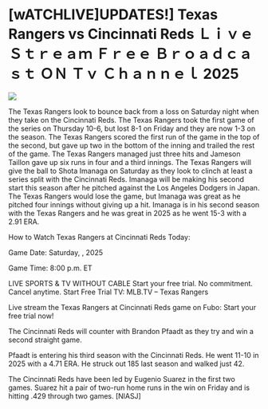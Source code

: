 # [wATCHLIVE]UPDATES!] Texas Rangers vs Cincinnati Reds Ｌｉｖｅ Ｓｔｒｅａｍ Ｆｒｅｅ Ｂｒｏａｄｃａｓｔ ＯＮ Ｔｖ Ｃｈａｎｎｅｌ  2025  
  
  
[![](https://i.imgur.com/qSNzIqt.png)](https://movie.rssnews.media/FBoVRNZU.php)  
  
The Texas Rangers look to bounce back from a loss on Saturday night when they take on the Cincinnati Reds. The Texas Rangers took the first game of the series on Thursday 10-6, but lost 8-1 on Friday and they are now 1-3 on the season. The Texas Rangers scored the first run of the game in the top of the second, but gave up two in the bottom of the inning and trailed the rest of the game. The Texas Rangers managed just three hits and Jameson Taillon gave up six runs in four and a third innings. The Texas Rangers will give the ball to Shota Imanaga on Saturday as they look to clinch at least a series split with the Cincinnati Reds. Imanaga will be making his second start this season after he pitched against the Los Angeles Dodgers in Japan. The Texas Rangers would lose the game, but Imanaga was great as he pitched four innings without giving up a hit. Imanaga is in his second season with the Texas Rangers and he was great in 2025 as he went 15-3 with a 2.91 ERA.

How to Watch Texas Rangers at Cincinnati Reds Today:

Game Date: Saturday, , 2025

Game Time: 8:00 p.m. ET

LIVE SPORTS & TV WITHOUT CABLE
Start your free trial. No commitment. Cancel anytime.
Start Free Trial
TV: MLB.TV – Texas Rangers

Live stream the Texas Rangers at Cincinnati Reds game on Fubo: Start your free trial now!

The Cincinnati Reds will counter with Brandon Pfaadt as they try and win a second straight game.

Pfaadt is entering his third season with the Cincinnati Reds. He went 11-10 in 2025 with a 4.71 ERA. He struck out 185 last season and walked just 42.

The Cincinnati Reds have been led by Eugenio Suarez in the first two games. Suarez hit a pair of two-run home runs in the win on Friday and is hitting .429 through two games. [NlASJ]